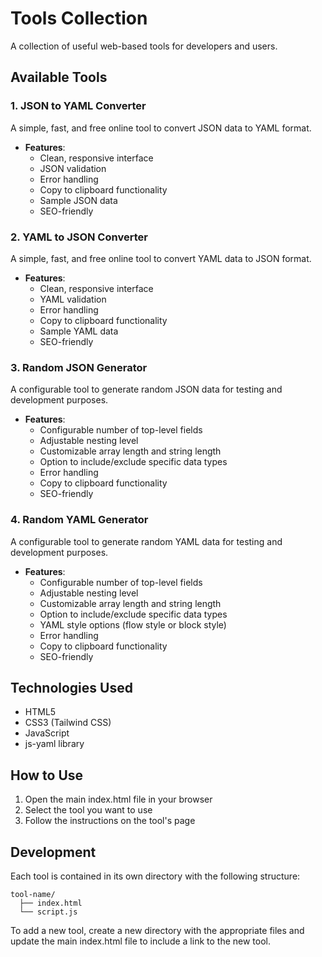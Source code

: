 # Tools Collection

A collection of useful web-based tools for developers and users.

## Available Tools

### 1. JSON to YAML Converter

A simple, fast, and free online tool to convert JSON data to YAML format.

- **Features**:
  - Clean, responsive interface
  - JSON validation
  - Error handling
  - Copy to clipboard functionality
  - Sample JSON data
  - SEO-friendly

### 2. YAML to JSON Converter

A simple, fast, and free online tool to convert YAML data to JSON format.

- **Features**:
  - Clean, responsive interface
  - YAML validation
  - Error handling
  - Copy to clipboard functionality
  - Sample YAML data
  - SEO-friendly

### 3. Random JSON Generator

A configurable tool to generate random JSON data for testing and development purposes.

- **Features**:
  - Configurable number of top-level fields
  - Adjustable nesting level
  - Customizable array length and string length
  - Option to include/exclude specific data types
  - Error handling
  - Copy to clipboard functionality
  - SEO-friendly

### 4. Random YAML Generator

A configurable tool to generate random YAML data for testing and development purposes.

- **Features**:
  - Configurable number of top-level fields
  - Adjustable nesting level
  - Customizable array length and string length
  - Option to include/exclude specific data types
  - YAML style options (flow style or block style)
  - Error handling
  - Copy to clipboard functionality
  - SEO-friendly

## Technologies Used

- HTML5
- CSS3 (Tailwind CSS)
- JavaScript
- js-yaml library

## How to Use

1. Open the main index.html file in your browser
2. Select the tool you want to use
3. Follow the instructions on the tool's page

## Development

Each tool is contained in its own directory with the following structure:

```
tool-name/
  ├── index.html
  └── script.js
```

To add a new tool, create a new directory with the appropriate files and update the main index.html file to include a link to the new tool.
